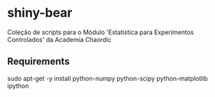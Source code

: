 shiny-bear
=========

Coleção de scripts para o Módulo 'Estatística para Experimentos Controlados' da Academia Chaordic

Requirements
----

sudo apt-get -y install python-numpy python-scipy python-matplotlib ipython

